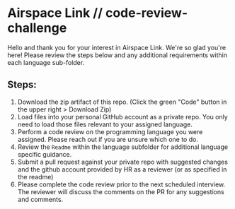 # Airspace Link // code-review-challenge

Hello and thank you for your interest in Airspace Link. We're so glad you're here! Please review the steps below and any additional requirements within each language sub-folder.

## Steps:

1. Download the zip artifact of this repo. (Click the green "Code" button in the upper right > Download Zip)
2. Load files into your personal GitHub account as a private repo. You only need to load those files relevant to your assigned language.
3. Perform a code review on the programming language you were assigned. Please reach out if you are unsure which one to do.
4. Review the `Readme` within the language subfolder for additional language specific guidance.
5. Submit a pull request against your private repo with suggested changes and the github account provided by HR as a reviewer (or as specified in the readme)
6. Please complete the code review prior to the next scheduled interview. The reviewer will discuss the comments on the PR for any suggestions and comments.
